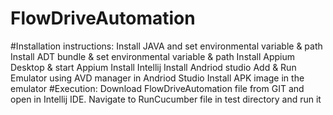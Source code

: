 # FlowDriveAutomation
#Installation instructions:
Install JAVA and set environmental variable & path
Install ADT bundle & set environmental variable & path
Install Appium Desktop & start Appium
Install Intellij 
Install Andriod studio 
Add & Run Emulator using AVD manager in Andriod Studio
Install APK image in the emulator
#Execution:
Download FlowDriveAutomation file from GIT and open in Intellij IDE.
Navigate to RunCucumber file in test directory and run it
